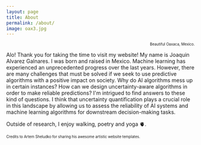 ```yaml
---
layout: page
title: About
permalink: /about/
image: oax3.jpg
---
```


<div style="text-align: right;">
  <sub><sup>Beautiful Oaxaca, Mexico.</sup></sub>
</div>

Alo! Thank you for taking the time to visit my website! My name is Joaquin Alvarez Galnares. I was born and raised in Mexico. Machine learning has experienced an unprecedented progress over the last years. However, there are many challenges that must be solved if we seek to use predictive algorithms with a positive impact on society. Why do AI algorithms mess up in certain instances? How can we design uncertainty-aware algorithms in order to make reliable predictions? I'm intrigued to find answers to these kind of questions. I think that uncertainty quantification plays a crucial role in this landscape by allowing us to assess the reliability of AI systems and machine learning algorithms for downstream decision-making tasks.

Outside of research, I enjoy walking, poetry and yoga 🫀.

<sub><sup>Credits to Artem Sheludko for sharing his awesome artistic website templates.</sup></sub>

<!---  By courtesy of https://unsplash.com/@mariuschristensen, Marius Christensen. -->
